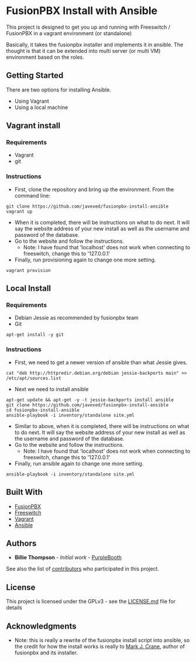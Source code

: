 # FusionPBX Install with Ansible
This project is designed to get you up and running with Freeswitch / FusionPBX in a vagrant environment (or standalone)

Basically, it takes the fusionpbx installer and implements it in ansible. The thought is that it can be extended into multi server (or multi VM) environment based on the roles.

## Getting Started
There are two options for installing Ansible.
* Using Vagrant
* Using a local machine

## Vagrant install
### Requirements
* Vagrant
* git

### Instructions
* First, clone the repository and bring up the environment. From the command line:
````
git clone https://github.com/javexed/fusionpbx-install-ansible
vagrant up
````
* When it is completed, there will be instructions on what to do next. It will say the website address of your new install as well as the username and password of the database.
* Go to the website and follow the instructions.
  * Note: I have found that 'localhost' does not work when connecting to freeswitch, change this to '127.0.0.1'
* Finally, run provisioning again to change one more setting.
````
vagrant provision
````

## Local Install
### Requirements
* Debian Jessie as recommended by fusionpbx team
* Git
````
apt-get install -y git
````

### Instructions
* First, we need to get a newer version of ansible than what Jessie gives.
````
cat "deb http://httpredir.debian.org/debian jessie-backports main" >> /etc/apt/sources.list
````
* Next we need to install ansible
````
apt-get update && apt-get -y -t jessie-backports install ansible
git clone https://github.com/javexed/fusionpbx-install-ansible
cd fusionpbx-install-ansible
ansible-playbook -i inventory/standalone site.yml
````
* Similar to above, when it is completed, there will be instructions on what to do next. It will say the website address of your new install as well as the username and password of the database.
* Go to the website and follow the instructions.
  * Note: I have found that 'localhost' does not work when connecting to freeswitch, change this to '127.0.0.1'
* Finally, run ansible again to change one more setting.
````
ansible-playbook -i inventory/standalone site.yml
````

## Built With

* [FusionPBX](https://github.com/fusionpbx)
* [Freeswitch](https://freeswitch.org/)
* [Vagrant](https://www.vagrantup.com/)
* [Ansible](https://www.ansible.com/)

## Authors

* **Billie Thompson** - *Initial work* - [PurpleBooth](https://github.com/PurpleBooth)

See also the list of [contributors](https://github.com/your/project/contributors) who participated in this project.

## License

This project is licensed under the GPLv3 - see the [LICENSE.md](LICENSE.md) file for details

## Acknowledgments

* Note: this is really a rewrite of the fusionpbx install script into ansible, so the credit for how the install works is really to [Mark J. Crane](https://github.com/markjcrane), author of fusionpbx and its installer.
